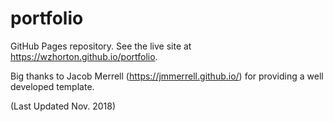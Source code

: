 # portfolio

GitHub Pages repository. See the live site at https://wzhorton.github.io/portfolio. 

Big thanks to Jacob Merrell (https://jmmerrell.github.io/) for providing a well developed template.

(Last Updated Nov. 2018)

